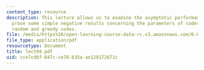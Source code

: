 ```yaml
---
content_type: resource
description: This lecture allows us to examine the asymptotic performance of codes,
  prove some simple negative results concerning the parameters of codes, and analyze
  random and greedy codes.
file: /media/https%3A/open-learning-course-data-rc.s3.amazonaws.com/6-895-essential-coding-theory-fall-2004/cce7cdbf647cce78b35aae128172671c_lect04.pdf
file_type: application/pdf
resourcetype: Document
title: lect04.pdf
uid: cce7cdbf-647c-ce78-b35a-ae128172671c
---
```

